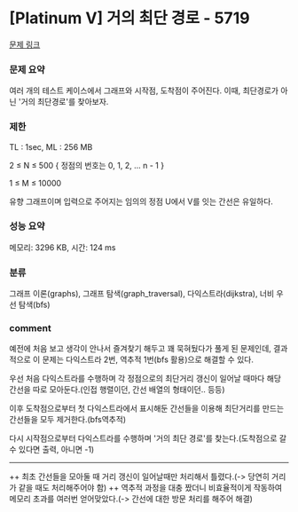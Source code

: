 # [Platinum V] 거의 최단 경로 - 5719

[문제 링크](https://www.acmicpc.net/problem/5719)

### 문제 요약

<p>여러 개의 테스트 케이스에서 그래프와 시작점, 도착점이 주어진다. 이때, 최단경로가 아닌 '거의 최단경로'를 찾아보자.</p>

### 제한

TL : 1sec, ML : 256 MB

2 ≤ N ≤ 500 { 정점의 번호는 0, 1, 2, ... n - 1 }

1 ≤ M ≤ 10000

유향 그래프이며 입력으로 주어지는 임의의 정점 U에서 V를 잇는 간선은 유일하다.

### 성능 요약

메모리: 3296 KB, 시간: 124 ms

### 분류

그래프 이론(graphs), 그래프 탐색(graph_traversal), 다익스트라(dijkstra), 너비 우선 탐색(bfs)


### comment

예전에 처음 보고 생각이 안나서 즐겨찾기 해두고 꽤 묵혀뒀다가 풀게 된 문제인데, 결과적으로 이 문제는 다익스트라 2번, 역추적 1번(bfs 활용)으로 해결할 수 있다.

우선 처음 다익스트라를 수행하며 각 정점으로의 최단거리 갱신이 일어날 때마다 해당 간선을 따로 모아둔다.(인접 행렬이던, 간선 배열의 형태이던.. 등등)

이후 도착점으로부터 첫 다익스트라에서 표시해둔 간선들을 이용해 최단거리를 만드는 간선들을 모두 제거한다.(bfs역추적)

다시 시작점으로부터 다익스트라를 수행하며 '거의 최단 경로'를 찾는다.(도착점으로 갈 수 있다면 출력, 아니면 -1)

-----------------------------------------------------------------------------------------------------------------------------------------------------------------------

++ 최초 간선들을 모아둘 때 거리 갱신이 일어날때만 처리해서 틀렸다.(-> 당연히 거리가 같을 때도 처리해주어야 함)
++ 역추적 과정을 대충 짰더니 비효율적이게 작동하여 메모리 초과를 여러번 얻어맞았다.(-> 간선에 대한 방문 처리를 해주어 해결)
